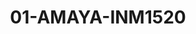 ---
title: 01-AMAYA-INM1520
image: 01-AMAYA-INM1520.jpg
brand: Inmaculada-Garcia
layout: vestito
---